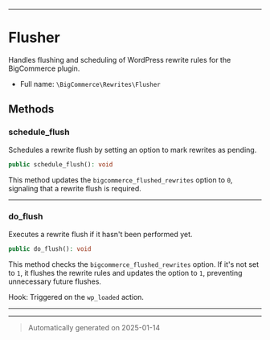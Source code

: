 ***

# Flusher

Handles flushing and scheduling of WordPress rewrite rules for the BigCommerce plugin.



* Full name: `\BigCommerce\Rewrites\Flusher`




## Methods


### schedule_flush

Schedules a rewrite flush by setting an option to mark rewrites as pending.

```php
public schedule_flush(): void
```

This method updates the `bigcommerce_flushed_rewrites` option to `0`,
signaling that a rewrite flush is required.










***

### do_flush

Executes a rewrite flush if it hasn't been performed yet.

```php
public do_flush(): void
```

This method checks the `bigcommerce_flushed_rewrites` option. If it's not set to `1`,
it flushes the rewrite rules and updates the option to `1`, preventing unnecessary future flushes.

Hook: Triggered on the `wp_loaded` action.










***


***
> Automatically generated on 2025-01-14
